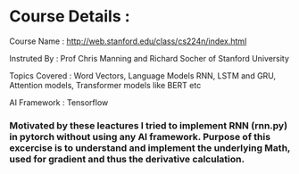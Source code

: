# Course Details :
Course Name : http://web.stanford.edu/class/cs224n/index.html

Instruted By : Prof Chris Manning and Richard Socher of Stanford University 

Topics Covered : Word Vectors, Language Models RNN, LSTM and GRU, Attention models, Transformer models like BERT etc

AI Framework : Tensorflow



### Motivated by these leactures I tried to implement RNN (**rnn.py**) in pytorch without using any AI framework. Purpose of this excercise is to understand and implement the underlying Math, used for gradient and thus the derivative calculation.
